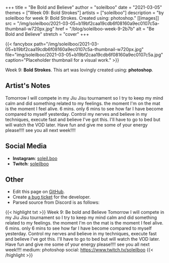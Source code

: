 +++
title =       "Be Bold and Believe"
author =      "soleilboo"
date =        "2021-03-05"
themes =      ["Week 09: Bold Strokes"]
artists =     ["soleilboo"]
description = "by soleilboo for week 9: Bold Strokes. Created using: photoshop."
[[images]]
              src = "/img/soleilboo/2021-03-05+b19bf2caa19cdb6f08160a9ec0107c5a-thumbnail-w720px.jpg"
              href = "/blog/soleilboo-week-9-2b7b"
              alt = "Be Bold and Believe"
              stretch = "cover"
+++


{{< fancybox path="/img/soleilboo/2021-03-05+b19bf2caa19cdb6f08160a9ec0107c5a-thumbnail-w720px.jpg" file="img/soleilboo/2021-03-05+b19bf2caa19cdb6f08160a9ec0107c5a.jpg" caption="Placeholder thumbnail for a visual work." >}}


Week 9: **Bold Strokes**. This art was lovingly created using: **photoshop**.

## Artist's Notes

Tomorrow I will compete in my Jiu Jisu tournament so I try to keep my mind calm and did something related to my feelings. the moment I'm on the mat is the moment I feel alive. 6 mins. only 6 mins to see how far I have become compared to myself yesterday. Control my nerves and believe in my techniques, execute fast and believe I've got this. I'll have to go to bed but will watch the VOD later. Have fun and give me some of your energy please!!!! see you all next week!!!!

## Social Media

- **Instagram**: <a href='https://instagram.com/soleil.boo' target='_blank'>soleil.boo</a>
- **Twitch**: <a href='https://twitch.tv/soleilboo' target='_blank'>soleilboo</a>

## Other

- Edit this page on [GitHub](https://github.com/teaminkling/web-refresh/edit/main/content/blog/soleilboo-week-9-2b7b.md).
- Create [a bug ticket](https://github.com/teaminkling/web-refresh/issues/new?assignees=&labels=bug&template=problem-report.md&title=) for the developer.
- Parsed source from Discord is as follows:

{{< highlight txt >}}
Week 9: Be bold and Believe
Tomorrow I will compete in my Jiu Jisu tournament so I try to keep my mind calm and did something related to my feelings. the moment I'm on the mat is the moment I feel alive. 6 mins. only 6 mins to see how far I have become compared to myself yesterday. Control my nerves and believe in my techniques, execute fast and believe I've got this. I'll have to go to bed but will watch the VOD later. Have fun and give me some of your energy please!!!! see you all next week!!!! 
medium: photoshop
social: https://www.twitch.tv/soleilboo
{{< /highlight >}}